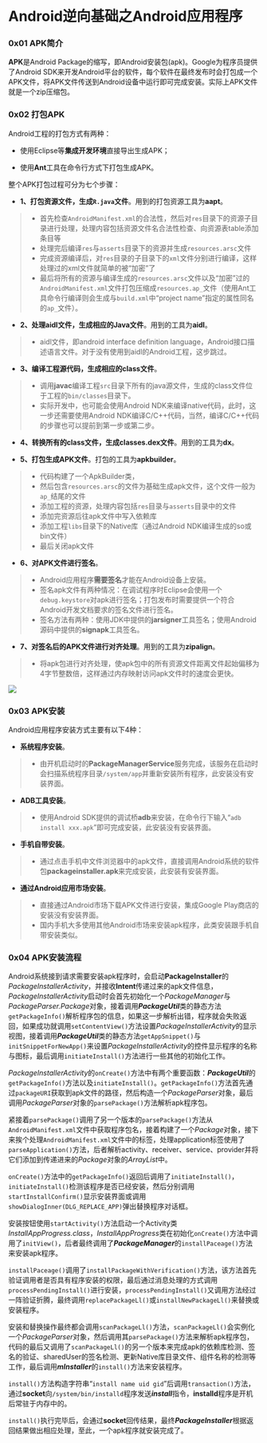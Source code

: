 # Android逆向基础之Android应用程序

### 0x01 APK简介

**APK**是Android Package的缩写，即Android安装包(apk)。Google为程序员提供了Android SDK来开发Android平台的软件，每个软件在最终发布时会打包成一个APK文件，将APK文件传送到Android设备中运行即可完成安装。实际上APK文件就是一个zip压缩包。

### 0x02 打包APK

Android工程的打包方式有两种：

* 使用Eclipse等**集成开发环境**直接导出生成APK；

* 使用**Ant**工具在命令行方式下打包生成APK。

整个APK打包过程可分为七个步骤：

* **1、打包资源文件，生成`R.java`文件**。用到的打包资源工具为**aapt**。<br />
>* 首先检查`AndroidManifest.xml`的合法性，然后对`res`目录下的资源子目录进行处理，处理内容包括资源文件名合法性检查、向资源表table添加条目等
>* 处理完后编译`res`与`asserts`目录下的资源并生成`resources.arsc`文件
>* 完成资源编译后，对`res`目录的子目录下的`xml`文件分别进行编译，这样处理过的xml文件就简单的被“加密”了
>* 最后将所有的资源与编译生成的`resources.arsc`文件以及“加密”过的`AndroidManifest.xml`文件打包压缩成`resources.ap_`文件（使用Ant工具命令行编译则会生成与`build.xml`中“project name”指定的属性同名的`ap_`文件）。

* **2、处理aidl文件，生成相应的Java文件**。用到的工具为**aidl**。<br />
>* aidl文件，即android interface definition language，Android接口描述语言文件。对于没有使用到aidl的Android工程，这步跳过。

* **3、编译工程源代码，生成相应的class文件**。<br />
>* 调用**javac**编译工程`src`目录下所有的java源文件，生成的class文件位于工程的`bin/classes`目录下。
>* 实际开发中，也可能会使用Android NDK来编译native代码，此时，这一步还需要使用Android NDK编译C/C++代码，当然，编译C/C++代码的步骤也可以提前到第一步或第二步。

* **4、转换所有的class文件，生成classes.dex文件**。用到的工具为**dx**。

* **5、打包生成APK文件**。打包的工具为**apkbuilder**。<br />
>* 代码构建了一个ApkBuilder类，
>* 然后包含`resources.arsc`的文件为基础生成apk文件，这个文件一般为`ap_`结尾的文件
>* 添加工程的资源，处理内容包括`res`目录与`asserts`目录中的文件
>* 添加完资源后往apk文件中写入依赖库
>* 添加工程`libs`目录下的Native库（通过Android NDK编译生成的so或bin文件）
>* 最后关闭apk文件

* **6、对APK文件进行签名**。<br />
>* Android应用程序**需要签名**才能在Android设备上安装。
>* 签名apk文件有两种情况：在调试程序时Eclipse会使用一个`debug.keystore`对apk进行签名；打包发布时需要提供一个符合Android开发文档要求的签名文件进行签名。
>* 签名方法有两种：使用JDK中提供的**jarsigner**工具签名；使用Android源码中提供的**signapk**工具签名。

* **7、对签名后的APK文件进行对齐处理**。用到的工具为**zipalign**。<br />
>* 将apk包进行对齐处理，使apk包中的所有资源文件距离文件起始偏移为4字节整数倍，这样通过内存映射访问apk文件时的速度会更快。

![](https://lyxw.github.io/images/android/APK_build.jpg)

### 0x03 APK安装

Android应用程序安装方式主要有以下4种：

* **系统程序安装**。<br />
>* 由开机启动时的**PackageManagerService**服务完成，该服务在启动时会扫描系统程序目录`/system/app`并重新安装所有程序，此安装没有安装界面。

* **ADB工具安装**。<br />
>* 使用Android SDK提供的调试桥**adb**来安装，在命令行下输入“`adb install xxx.apk`”即可完成安装，此安装没有安装界面。

* **手机自带安装**。<br />
>* 通过点击手机中文件浏览器中的apk文件，直接调用Android系统的软件包**packageinstaller.apk**来完成安装，此安装有安装界面。

* **通过Android应用市场安装**。<br />
>* 直接通过Android市场下载APK文件进行安装，集成Google Play商店的安装没有安装界面。
>* 国内手机大多使用其他Android市场来安装apk程序，此类安装跟手机自带安装类似。

### 0x04 APK安装流程

Android系统接到请求需要安装apk程序时，会启动**PackageInstaller**的*PackageInstallerActivity*，并接收**Intent**传递过来的apk文件信息，*PackageInstallerActivity*启动时会首先初始化一个*PackageManager*与*PackageParser.Package*对象，接着调用***PackageUtil***类的静态方法`getPackageInfo()`解析程序包的信息，如果这一步解析出错，程序就会失败返回，如果成功就调用`setContentView()`方法设置*PackageInstallerActivity*的显示视图，接着调用***PackageUtil***类的静态方法`getAppSnippet()`与`initSnippetForNewApp()`来设置*PackageInstallerActivity*的控件显示程序的名称与图标，最后调用`initiateInstall()`方法进行一些其他的初始化工作。

*PackageInstallerActivity*的`onCreate()`方法中有两个重要函数：***PackageUtil***的`getPackageInfo()`方法以及`initiateInstall()`。`getPackageInfo()`方法首先通过`packageURI`获取到apk文件的路径，然后构造一个*PackageParser*对象，最后调用*PackageParser*对象的`parsePackage()`方法解析apk程序包。

紧接着`parsePackage()`调用了另一个版本的`parsePackage()`方法从`AndroidManifest.xml`文件中获取程序包名，接着构建了一个*Package*对象，接下来挨个处理`AndroidManifest.xml`文件中的标签，处理application标签使用了`parseApplication()`方法，后者解析activity、receiver、service、provider并将它们添加到传递进来的*Package*对象的*ArrayList*中。

`onCreate()`方法中的`getPackageInfo()`返回后调用了`initiateInstall()`，`initiateInstall()`检测该程序是否已经安装，然后分别调用`startInstallConfirm()`显示安装界面或调用`showDialogInner(DLG_REPLACE_APP)`弹出替换程序对话框。

安装按钮使用`startActivity()`方法启动一个Activity类*InstallAppProgress.class*，*InstallAppProgress*类在初始化`onCreate()`方法中调用了`initView()`，后者最终调用了***PackageManager***的`installPaceage()`方法来安装apk程序。

`installPaceage()`调用了`installPackageWithVerification()`方法，该方法首先验证调用者是否具有程序安装的权限，最后通过消息处理的方式调用`processPendingInstall()`进行安装，`processPendingInstall()`又调用方法经过一阵验证折腾，最终调用`replacePackageLl()`或`installNewPackageLl()`来替换或安装程序。

安装和替换操作最终都会调用`scanPackageLl()`方法，`scanPackageLl()`会实例化一个*PackageParser*对象，然后调用其`parsePackage()`方法来解析apk程序包，代码的最后又调用了`scanPackageLl()`的另一个版本来完成apk的依赖库检测、签名的验证、sharedUser的签名检测、更新Native库目录文件、组件名称的检测等工作，最后调用***mInstaller***的`install()`方法来安装程序。

`install()`方法构造字符串“`install name uid gid`”后调用`transaction()`方法，通过**socket**向`/system/bin/installd`程序发送***install***指令，**installd**程序是开机后常驻于内存中的。

`install()`执行完毕后，会通过**socket**回传结果，最终***PackageInstaller***根据返回结果做出相应处理，至此，一个apk程序就安装完成了。
